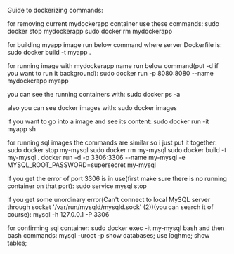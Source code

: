 Guide to dockerizing commands:

for removing current mydockerapp container use these commands:
sudo docker stop mydockerapp
sudo docker rm mydockerapp

for building myapp image run below command where server Dockerfile is:
sudo docker build -t myapp .

for running image with mydockerapp name run below command(put -d if you want to run it background):
sudo docker run  -p 8080:8080  --name mydockerapp myapp

you can see the running containers with:
sudo docker ps -a

also you can see docker images with:
sudo docker images

if you want to go into a image and see its content:
sudo docker run -it myapp sh

for running sql images the commands are similar so i just put it together:
sudo docker stop my-mysql
sudo docker rm my-mysql
sudo docker build -t my-mysql .
docker run -d -p 3306:3306 --name my-mysql -e MYSQL_ROOT_PASSWORD=supersecret my-mysql

if you get the error of port 3306 is in use(first make sure there is no running container on that port):
sudo service mysql stop

if you get some unordinary error(Can't connect to local MySQL server through socket '/var/run/mysqld/mysqld.sock' (2))(you can search it of course):
mysql -h 127.0.0.1 -P 3306

for confirming sql container:
sudo docker exec -it my-mysql bash
	and then bash commands:
	mysql -uroot -p
	show databases;
	use loghme;
	show tables;


